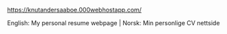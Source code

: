 https://knutandersaaboe.000webhostapp.com/

English: My personal resume webpage | Norsk: Min personlige CV nettside
